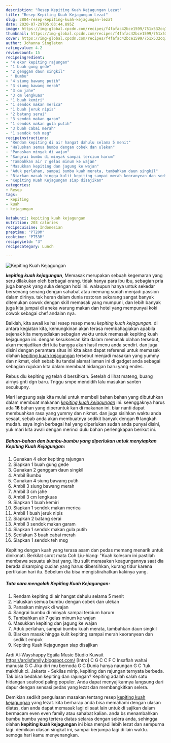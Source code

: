 ```yaml
---
description: "Resep Kepiting Kuah Kejagungan Lezat"
title: "Resep Kepiting Kuah Kejagungan Lezat"
slug: 2804-resep-kepiting-kuah-kejagungan-lezat
date: 2020-07-29T05:03:44.895Z
image: https://img-global.cpcdn.com/recipes/f4fafac42bce1599/751x532cq70/kepiting-kuah-kejagungan-foto-resep-utama.jpg
thumbnail: https://img-global.cpcdn.com/recipes/f4fafac42bce1599/751x532cq70/kepiting-kuah-kejagungan-foto-resep-utama.jpg
cover: https://img-global.cpcdn.com/recipes/f4fafac42bce1599/751x532cq70/kepiting-kuah-kejagungan-foto-resep-utama.jpg
author: Johanna Singleton
ratingvalue: 4.2
reviewcount: 15
recipeingredient:
- "4 ekor kepiting rajungan"
- "1 buah gung gede"
- "2 genggam daun singkil"
- " Bumbu"
- "4 siung bawang putih"
- "3 siung bawang merah"
- "3 cm jahe"
- "3 cm lengkuas"
- "1 buah kemiri"
- "1 sendok makan merica"
- "1 buah jeruk nipis"
- "2 batang serai"
- "3 sendok makan garam"
- "1 sendok makan gula putih"
- "3 buah cabai merah"
- "1 sendok teh msg"
recipeinstructions:
- "Rendam kepiting di air hangat dahulu selama 5 menit"
- "Haluskan semua bumbu dengan cobek dan ulekan"
- "Panaskan minyak di wajan"
- "Sangrai bumbu di minyak sampai tercium harum"
- "Tambahkan air 7 gelas minum ke wajan"
- "Masukkan kepiting dan jagung ke wajan"
- "Aduk perlahan, sampai bumbu kuah merata, tambahkan daun singkil"
- "Biarkan masak hingga kulit kepiting sampai merah keoranyean dan sedikit empuk"
- "Kepiting Kuah Kejagungan siap disajikan"
categories:
- Resep
tags:
- kepiting
- kuah
- kejagungan

katakunci: kepiting kuah kejagungan 
nutrition: 203 calories
recipecuisine: Indonesian
preptime: "PT20M"
cooktime: "PT53M"
recipeyield: "3"
recipecategory: Lunch

---
```



![Kepiting Kuah Kejagungan](https://img-global.cpcdn.com/recipes/f4fafac42bce1599/751x532cq70/kepiting-kuah-kejagungan-foto-resep-utama.jpg)

<b><i>kepiting kuah kejagungan</i></b>, Memasak merupakan sebuah kegemaran yang seru dilakukan oleh berbagai orang. tidak hanya para ibu ibu, sebagian pria juga banyak yang suka dengan hobi ini. walaupun hanya untuk sekedar bersenang senang dengan sahabat atau memang sudah menjadi passion dalam dirinya. tak heran dalam dunia restoran sekarang sangat banyak ditemukan cowok dengan skill memasak yang mumpuni, dan lebih banyak juga kita jumpai di aneka warung makan dan hotel yang mempunyai koki cowok sebagai chef andalan nya.

Baiklah, kita awali ke hal resep resep menu <i>kepiting kuah kejagungan</i>. di antara kegiatan kita, kemungkinan akan terasa membahagiakan apabila sejenak kita menyediakan sebagian waktu untuk memasak kepiting kuah kejagungan ini. dengan kesuksesan kita dalam memasak olahan tersebut, akan menjadikan diri kita bangga akan hasil menu anda sendiri. dan juga disini dengan perantara situs ini kita akan dapat referensi untuk memasak olahan <u>kepiting kuah kejagungan</u> tersebut menjadi masakan yang yummy dan nikmat, oleh sebab itu tandai alamat laman ini di gadget anda sebagai sebagian rujukan kita dalam membuat hidangan baru yang endes.

Rebus dlu kepiting yg telah d bersihkan. Setelah d lihat mateng, buang airnys gnti dgn baru. Tnggu smpe mendidih lalu masukan santen secukupny.


Mari langsung saja kita mulai untuk membeli bahan bahan yang dibutuhkan dalam membuat makanan <u><i>kepiting kuah kejagungan</i></u> ini. seenggaknya harus ada <b>16</b> bahan yang diperuntuk kan di makanan ini. biar nanti dapat membuahkan rasa yang yummy dan nikmat. dan juga sisihkan waktu anda sesaat, sebab anda akan membuatnya sedikit banyak dengan <b>9</b> langkah mudah. saya ingin berbagai hal yang diperlukan sudah anda punyai disini, yuk mari kita awali dengan merinci dulu bahan perlengkapan berikut ini.

<!--inarticleads1-->

##### Bahan-bahan dan bumbu-bumbu yang diperlukan untuk menyiapkan Kepiting Kuah Kejagungan:

1. Gunakan 4 ekor kepiting rajungan
1. Siapkan 1 buah gung gede
1. Gunakan 2 genggam daun singkil
1. Ambil  Bumbu
1. Gunakan 4 siung bawang putih
1. Ambil 3 siung bawang merah
1. Ambil 3 cm jahe
1. Ambil 3 cm lengkuas
1. Siapkan 1 buah kemiri
1. Siapkan 1 sendok makan merica
1. Ambil 1 buah jeruk nipis
1. Siapkan 2 batang serai
1. Ambil 3 sendok makan garam
1. Siapkan 1 sendok makan gula putih
1. Sediakan 3 buah cabai merah
1. Siapkan 1 sendok teh msg


Kepiting dengan kuah yang terasa asam dan pedas memang menarik untuk dinikmati. Berkilat sorot mata Coh Liu-hiang: &#34;Kuah kolesom ini pastilah membawa sesuatu akibat yang. Ibu sulit merasakan keagungannya saat dia berada disamping cucian yang harus dibersihkan, kurang tidur karena pertikaian hari itu. Sebelum dia bisa mengistirahatkan kakinya yang. 

<!--inarticleads2-->

##### Tata cara mengolah Kepiting Kuah Kejagungan:

1. Rendam kepiting di air hangat dahulu selama 5 menit
1. Haluskan semua bumbu dengan cobek dan ulekan
1. Panaskan minyak di wajan
1. Sangrai bumbu di minyak sampai tercium harum
1. Tambahkan air 7 gelas minum ke wajan
1. Masukkan kepiting dan jagung ke wajan
1. Aduk perlahan, sampai bumbu kuah merata, tambahkan daun singkil
1. Biarkan masak hingga kulit kepiting sampai merah keoranyean dan sedikit empuk
1. Kepiting Kuah Kejagungan siap disajikan


Ardi Al-Wayshappy Egaila Music Studio Kuwait https://ardisfamily.blogspot.com/ [Intro] C G C C F C Insaflah wahai manusia G C Jika diri mu bernoda G C Dunia hanya naungan G C &#39;tuk makhluk ci. Jakarta - Sekilas mirip, kepiting dan rajungan ternyata berbeda. Tak bisa bedakan kepiting dan rajungan? Kepiting adalah salah satu hidangan seafood paling populer. Anda dapat menyajikannya langsung dari dapur dengan sensasi pedas yang lezat dan membangkitkan selera. 

Demikian sedikit pengulasan masakan tentang resep <u>kepiting kuah kejagungan</u> yang lezat. kita berharap anda bisa memahami dengan ulasan diatas, dan anda dapat memasak lagi di saat lain untuk di sajikan dalam bermacam even even family atau sahabat kalian. anda bs menambahkan bumbu bumbu yang tertera diatas selaras dengan selera anda, sehingga olahan <b>kepiting kuah kejagungan</b> ini bisa menjadi lebih lezat dan sempurna lagi. demikian ulasan singkat ini, sampai berjumpa lagi di lain waktu. semoga hari kamu menyenangkan.
